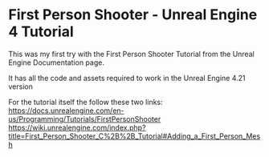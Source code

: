 # First Person Shooter - Unreal Engine 4 Tutorial

This was my first try with the First Person Shooter Tutorial from the Unreal Engine Documentation page.

It has all the code and assets required to work in the Unreal Engine 4.21 version

For the tutorial itself the follow these two links:
https://docs.unrealengine.com/en-us/Programming/Tutorials/FirstPersonShooter
https://wiki.unrealengine.com/index.php?title=First_Person_Shooter_C%2B%2B_Tutorial#Adding_a_First_Person_Mesh
